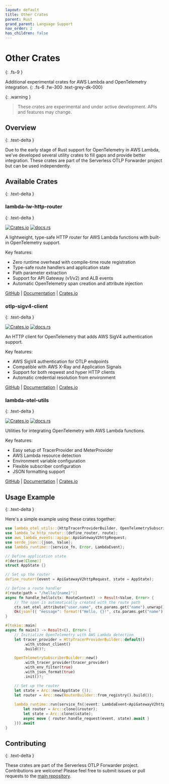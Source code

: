 ```yaml
---
layout: default
title: Other Crates
parent: Rust
grand_parent: Language Support
nav_order: 2
has_children: false
---
```


# Other Crates
{: .fs-9 }

Additional experimental crates for AWS Lambda and OpenTelemetry integration.
{: .fs-6 .fw-300 .text-grey-dk-000}

{: .warning }
> These crates are experimental and under active development. APIs and features may change.

## Overview
{: .text-delta }

Due to the early stage of Rust support for OpenTelemetry in AWS Lambda, we've developed several utility crates to fill gaps and provide better integration. These crates are part of the Serverless OTLP Forwarder project but can be used independently.

## Available Crates
{: .text-delta }

### lambda-lw-http-router
{: .text-delta }

[![Crates.io](https://img.shields.io/crates/v/lambda-lw-http-router.svg)](https://crates.io/crates/lambda-lw-http-router)
[![docs.rs](https://docs.rs/lambda-lw-http-router/badge.svg)](https://docs.rs/lambda-lw-http-router)

A lightweight, type-safe HTTP router for AWS Lambda functions with built-in OpenTelemetry support.

Key features:
- Zero runtime overhead with compile-time route registration
- Type-safe route handlers and application state
- Path parameter extraction
- Support for API Gateway (v1/v2) and ALB events
- Automatic OpenTelemetry span creation and attribute injection

[GitHub](https://github.com/dev7a/serverless-otlp-forwarder/tree/main/packages/rust/lambda-lw-http-router) |
[Documentation](https://docs.rs/lambda-lw-http-router) |
[Crates.io](https://crates.io/crates/lambda-lw-http-router)

### otlp-sigv4-client
{: .text-delta }

[![Crates.io](https://img.shields.io/crates/v/otlp-sigv4-client.svg)](https://crates.io/crates/otlp-sigv4-client)
[![docs.rs](https://docs.rs/otlp-sigv4-client/badge.svg)](https://docs.rs/otlp-sigv4-client)

An HTTP client for OpenTelemetry that adds AWS SigV4 authentication support.

Key features:
- AWS SigV4 authentication for OTLP endpoints
- Compatible with AWS X-Ray and Application Signals
- Support for both reqwest and hyper HTTP clients
- Automatic credential resolution from environment

[GitHub](https://github.com/dev7a/serverless-otlp-forwarder/tree/main/packages/rust/otlp-sigv4-client) |
[Documentation](https://docs.rs/otlp-sigv4-client) |
[Crates.io](https://crates.io/crates/otlp-sigv4-client)

### lambda-otel-utils
{: .text-delta }

[![Crates.io](https://img.shields.io/crates/v/lambda-otel-utils.svg)](https://crates.io/crates/lambda-otel-utils)
[![docs.rs](https://docs.rs/lambda-otel-utils/badge.svg)](https://docs.rs/lambda-otel-utils)

Utilities for integrating OpenTelemetry with AWS Lambda functions.

Key features:
- Easy setup of TracerProvider and MeterProvider
- AWS Lambda resource detection
- Environment variable configuration
- Flexible subscriber configuration
- JSON formatting support

[GitHub](https://github.com/dev7a/serverless-otlp-forwarder/tree/main/packages/rust/lambda-otel-utils) |
[Documentation](https://docs.rs/lambda-otel-utils) |
[Crates.io](https://crates.io/crates/lambda-otel-utils)

## Usage Example
{: .text-delta }

Here's a simple example using these crates together:

```rust
use lambda_otel_utils::{HttpTracerProviderBuilder, OpenTelemetrySubscriberBuilder};
use lambda_lw_http_router::{define_router, route};
use aws_lambda_events::apigw::ApiGatewayV2httpRequest;
use serde_json::{json, Value};
use lambda_runtime::{service_fn, Error, LambdaEvent};

// Define application state
#[derive(Clone)]
struct AppState {}

// Set up the router
define_router!(event = ApiGatewayV2httpRequest, state = AppState);

// Define a route handler
#[route(path = "/hello/{name}")]
async fn handle_hello(ctx: RouteContext) -> Result<Value, Error> {
    // The span is automatically created with the route path
    ctx.set_otel_attribute("user.name", ctx.params.get("name").unwrap());
    Ok(json!({ "message": format!("Hello, {}!", ctx.params.get("name").unwrap()) }))
}

#[tokio::main]
async fn main() -> Result<(), Error> {
    // Initialize OpenTelemetry with AWS Lambda detection
    let tracer_provider = HttpTracerProviderBuilder::default()
        .with_stdout_client()
        .build()?;

    OpenTelemetrySubscriberBuilder::new()
        .with_tracer_provider(tracer_provider)
        .with_env_filter(true)
        .with_json_format(true)
        .init()?;

    // Set up the router
    let state = Arc::new(AppState {});
    let router = Arc::new(RouterBuilder::from_registry().build());
    
    lambda_runtime::run(service_fn(|event: LambdaEvent<ApiGatewayV2httpRequest>| {
        let router = Arc::clone(&router);
        let state = Arc::clone(&state);
        async move { router.handle_request(event, state).await }
    })).await
}
```

## Contributing
{: .text-delta }

These crates are part of the Serverless OTLP Forwarder project. Contributions are welcome! Please feel free to submit issues or pull requests to the [main repository](https://github.com/dev7a/serverless-otlp-forwarder). 